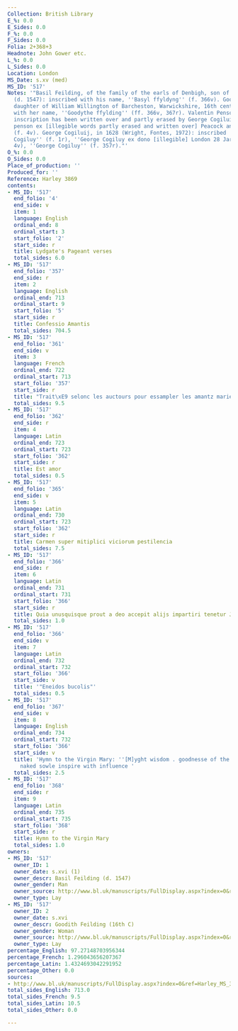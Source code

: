 ```yaml
---
Collection: British Library
E_%: 0.0
E_Sides: 0.0
F_%: 0.0
F_Sides: 0.0
Folia: 2+368+3
Headnote: John Gower etc.
L_%: 0.0
L_Sides: 0.0
Location: London
MS_Date: s.xv (med)
MS_ID: '517'
Notes: '"Basil Feilding, of the family of the earls of Denbigh, son of William Feilding
  (d. 1547): inscribed with his name, ''Basyl ffyldyng'' (f. 366v). Goodith Feilding,
  daughter of William Willington of Barcheston, Warwickshire, 16th century: inscribed
  with her name, ''Goodythe ffylding'' (ff. 366v, 367r). Valentin Penson, (1597?):
  inscription has been written over and partly erased by George Cogiluij ''Liber Valentin
  penson ex [illegible words partly erased and written over] Peacock ano 15[9]7''
  (f. 4v). George Cogiluij, in 1628 (Wright, Fontes, 1972): inscribed ''1628 George
  Cogiluy'' (f. 1r), ''George Cogiluy ex dono [illegible] London 28 Jar 1628'' (f.
  4v), ''George Cogiluy'' (f. 357r)."'
O_%: 0.0
O_Sides: 0.0
Place_of_production: ''
Produced_for: ''
Reference: Harley 3869
contents:
- MS_ID: '517'
  end_folio: '4'
  end_side: v
  item: 1
  language: English
  ordinal_end: 8
  ordinal_start: 3
  start_folio: '2'
  start_side: r
  title: Lydgate's Pageant verses
  total_sides: 6.0
- MS_ID: '517'
  end_folio: '357'
  end_side: r
  item: 2
  language: English
  ordinal_end: 713
  ordinal_start: 9
  start_folio: '5'
  start_side: r
  title: Confessio Amantis
  total_sides: 704.5
- MS_ID: '517'
  end_folio: '361'
  end_side: v
  item: 3
  language: French
  ordinal_end: 722
  ordinal_start: 713
  start_folio: '357'
  start_side: r
  title: "Trait\xE9 selonc les auctours pour essampler les amantz marietz"
  total_sides: 9.5
- MS_ID: '517'
  end_folio: '362'
  end_side: r
  item: 4
  language: Latin
  ordinal_end: 723
  ordinal_start: 723
  start_folio: '362'
  start_side: r
  title: Est amor
  total_sides: 0.5
- MS_ID: '517'
  end_folio: '365'
  end_side: v
  item: 5
  language: Latin
  ordinal_end: 730
  ordinal_start: 723
  start_folio: '362'
  start_side: r
  title: Carmen super mitiplici viciorum pestilencia
  total_sides: 7.5
- MS_ID: '517'
  end_folio: '366'
  end_side: r
  item: 6
  language: Latin
  ordinal_end: 731
  ordinal_start: 731
  start_folio: '366'
  start_side: r
  title: Quia unusquisque prout a deo accepit alijs impartiri tenetur Johannes Gower  etc
  total_sides: 1.0
- MS_ID: '517'
  end_folio: '366'
  end_side: v
  item: 7
  language: Latin
  ordinal_end: 732
  ordinal_start: 732
  start_folio: '366'
  start_side: v
  title: '"Eneidos bucolis"'
  total_sides: 0.5
- MS_ID: '517'
  end_folio: '367'
  end_side: v
  item: 8
  language: English
  ordinal_end: 734
  ordinal_start: 732
  start_folio: '366'
  start_side: v
  title: 'Hymn to the Virgin Mary: ''[M]yght wisdom . goodnesse of the Trinite / Mi
    naked sowle inspire with influence '
  total_sides: 2.5
- MS_ID: '517'
  end_folio: '368'
  end_side: r
  item: 9
  language: Latin
  ordinal_end: 735
  ordinal_start: 735
  start_folio: '368'
  start_side: r
  title: Hymn to the Virgin Mary
  total_sides: 1.0
owners:
- MS_ID: '517'
  owner_ID: 1
  owner_date: s.xvi (1)
  owner_descr: Basil Feilding (d. 1547)
  owner_gender: Man
  owner_source: http://www.bl.uk/manuscripts/FullDisplay.aspx?index=0&ref=Harley_MS_3869
  owner_type: Lay
- MS_ID: '517'
  owner_ID: 2
  owner_date: s.xvi
  owner_descr: Goodith Feilding (16th C)
  owner_gender: Woman
  owner_source: http://www.bl.uk/manuscripts/FullDisplay.aspx?index=0&ref=Harley_MS_3869
  owner_type: Lay
percentage_English: 97.27148703956344
percentage_French: 1.296043656207367
percentage_Latin: 1.4324693042291952
percentage_Other: 0.0
sources:
- http://www.bl.uk/manuscripts/FullDisplay.aspx?index=0&ref=Harley_MS_3869
total_sides_English: 713.0
total_sides_French: 9.5
total_sides_Latin: 10.5
total_sides_Other: 0.0

---
```


